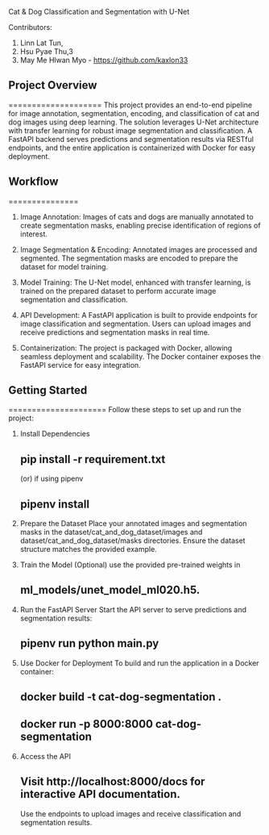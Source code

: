 Cat & Dog Classification and Segmentation with U-Net

Contributors:
1. Linn Lat Tun,
2. Hsu Pyae Thu,3
3. May Me Hlwan Myo - https://github.com/kaxlon33

## Project Overview
====================
  This project provides an end-to-end pipeline for image annotation, segmentation, encoding, and classification of cat and dog images using deep learning. The solution leverages U-Net architecture with transfer learning for robust image segmentation and classification. A FastAPI backend serves predictions and segmentation results via RESTful endpoints, and the entire application is containerized with Docker for easy deployment.
  
## Workflow
===============

1.  Image Annotation:
        Images of cats and dogs are manually annotated to create segmentation masks, enabling precise identification of regions of interest.

2.  Image Segmentation & Encoding:
        Annotated images are processed and segmented. The segmentation masks are encoded to prepare the dataset for model training.

3.  Model Training:
        The U-Net model, enhanced with transfer learning, is trained on the prepared dataset to perform accurate image segmentation and classification.

4.  API Development:
        A FastAPI application is built to provide endpoints for image classification and segmentation. Users can upload images and receive predictions and segmentation masks in real time.
        
5.  Containerization:
        The project is packaged with Docker, allowing seamless deployment and scalability. The Docker container exposes the FastAPI service for easy integration.

##  Getting Started
=====================
    Follow these steps to set up and run the project:

1.  Install Dependencies
    ## pip install -r requirement.txt
    (or) if using pipenv
      ## pipenv install

2.  Prepare the Dataset
        Place your annotated images and segmentation masks in the dataset/cat_and_dog_dataset/images and dataset/cat_and_dog_dataset/masks directories.
        Ensure the dataset structure matches the provided example.
        
3.  Train the Model (Optional)
      use the provided pre-trained weights in
     ## ml_models/unet_model_ml020.h5.

4.  Run the FastAPI Server
        Start the API server to serve predictions and segmentation results:
    ## pipenv run python main.py

5.  Use Docker for Deployment
        To build and run the application in a Docker container:
    ## docker build -t cat-dog-segmentation .
    ## docker run -p 8000:8000 cat-dog-segmentation

6.  Access the API
    ## Visit http://localhost:8000/docs for interactive API documentation.
    Use the endpoints to upload images and receive classification and segmentation results.

